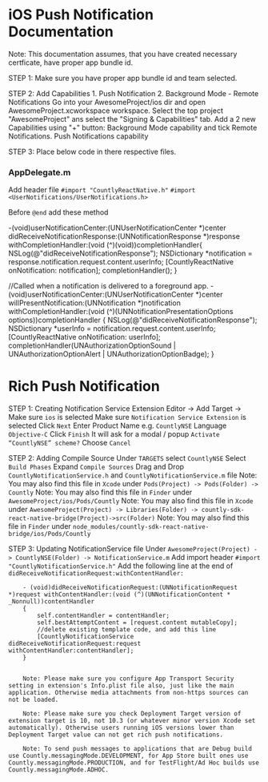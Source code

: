 # iOS Push Notification Documentation

Note: This documentation assumes, that you have created necessary certficate, have proper app bundle id.

STEP 1: Make sure you have proper app bundle id and team selected.

STEP 2: Add Capabilities
       1. Push Notification
       2. Background Mode - Remote Notifications
        Go into your AwesomeProject/ios dir and open AwesomeProject.xcworkspace workspace. Select the top project "AwesomeProject" ans select the "Signing & Capabilities" tab. Add a 2 new Capabilities using "+" button:
        Background Mode capability and tick Remote Notifications.
        Push Notifications capability

STEP 3: Place below code in there respective files.

### AppDelegate.m

Add header file 
`#import "CountlyReactNative.h"`
`#import <UserNotifications/UserNotifications.h>`


Before `@end` add these method

-(void)userNotificationCenter:(UNUserNotificationCenter *)center didReceiveNotificationResponse:(UNNotificationResponse *)response withCompletionHandler:(void (^)(void))completionHandler{
  NSLog(@"didReceiveNotificationResponse");
  NSDictionary *notification = response.notification.request.content.userInfo;
  [CountlyReactNative onNotification: notification];
  completionHandler();
}

//Called when a notification is delivered to a foreground app.
-(void)userNotificationCenter:(UNUserNotificationCenter *)center willPresentNotification:(UNNotification *)notification withCompletionHandler:(void (^)(UNNotificationPresentationOptions options))completionHandler
{
  NSLog(@"didReceiveNotificationResponse");
  NSDictionary *userInfo = notification.request.content.userInfo;
  [CountlyReactNative onNotification: userInfo];
  completionHandler(UNAuthorizationOptionSound | UNAuthorizationOptionAlert | UNAuthorizationOptionBadge);
}


# Rich Push Notification

STEP 1: Creating Notification Service Extension
        Editor -> Add Target -> 
        Make sure `ios` is selected 
        Make sure `Notification Service Extension` is selected
        Click `Next`
        Enter Product Name e.g. `CountlyNSE`
        Language `Objective-C`
        Click `Finish`
        It will ask for a modal / popup `Activate “CountlyNSE” scheme?`
        Choose `Cancel`

STEP 2: Adding Compile Source
        Under `TARGETS` select `CountlyNSE`
        Select `Build Phases` 
        Expand `Compile Sources`
        Drag and Drop `CountlyNotificationService.h` and `CountlyNotificationService.m` file
        Note: You may also find this file in `Xcode` under `Pods(Project) -> Pods(Folder) -> Countly`
        Note: You may also find this file in `Finder` under `AwesomeProject/ios/Pods/Countly`
        Note: You may also find this file in `Xcode` under `AwesomeProject(Project) -> Libraries(Folder) -> countly-sdk-react-native-bridge(Project)->src(Folder)`
        Note: You may also find this file in `Finder` under `node_modules/countly-sdk-react-native-bridge/ios/Pods/Countly`

STEP 3: Updating NotificationService file
        Under `AwesomeProject(Project) -> CountlyNSE(Folder) -> NotificationService.m`
        Add import header `#import "CountlyNotificationService.h"`
        Add the following line at the end of `didReceiveNotificationRequest:withContentHandler:`
        
        - (void)didReceiveNotificationRequest:(UNNotificationRequest *)request withContentHandler:(void (^)(UNNotificationContent * _Nonnull))contentHandler
        {
            self.contentHandler = contentHandler;
            self.bestAttemptContent = [request.content mutableCopy];    
            //delete existing template code, and add this line
            [CountlyNotificationService didReceiveNotificationRequest:request withContentHandler:contentHandler];
        }
        

        Note: Please make sure you configure App Transport Security setting in extension's Info.plist file also, just like the main application. Otherwise media attachments from non-https sources can not be loaded.
        
        Note: Please make sure you check Deployment Target version of extension target is 10, not 10.3 (or whatever minor version Xcode set automatically). Otherwise users running iOS versions lower than Deployment Target value can not get rich push notifications.

        Note: To send push messages to applications that are Debug build use Countly.messagingMode.DEVELOPMENT, for App Store built ones use Countly.messagingMode.PRODUCTION, and for TestFlight/Ad Hoc builds use Countly.messagingMode.ADHOC.    